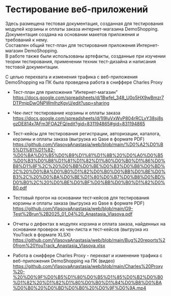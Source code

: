# Тестирование веб-приложений
Здесь размещена тестовая документация, созданная для тестирования модулей корзины и оплаты заказа интернет-магазина DemoShopping. Документация создана на основании макетов приложения и требований к нему.  
Составлен общий тест-план для тестирования приложения Интернет-магазин DemoShopping.  
В работе также были использованы артефакты, созданные при изучении теории тестирования, применении техник тест-дизайна и написания тестовой документации.

С целью перехвата и изменения трафика с веб-приложения DemoShopping на ПК была проведена работа в сниффере Charles Proxy 

- Тест-план для приложения "Интернет-магазин" https://docs.google.com/spreadsheets/d/1BwfeI_348_U0o5HX9wBmzr7DTPmjpDwONPWmlhzKgyU/edit?usp=sharing
- Чек-лист тестирование корзины и оплаты заказа https://docs.google.com/spreadsheets/d/1I9luVxWvP804rRCLvY38sj8sgzDE814x7AFm3FOA2FQ/edit?gid=831194865#gid=831194865
- Тест-кейсы для тестирования регистрации, авторизации, каталога, корзины и оплаты заказа (выгрузка из Qase в формате PDF) https://github.com/VlasovaAnastasia/web/blob/main/%D0%A2%D0%B5%D1%81%D1%82-%D0%BA%D0%B5%D0%B9%D1%81%D1%8B%20%D0%A0%D0%B5%D0%B3%D0%B8%D1%81%D1%82%D1%80%D0%B0%D1%86%D0%B8%D1%8F%2C%20%D0%BB%D0%BE%D0%B3%D0%B8%D0%BD%2C%20%D0%BA%D0%B0%D1%82%D0%B0%D0%BB%D0%BE%D0%B3%2C%20%D0%BA%D0%BE%D1%80%D0%B7%D0%B8%D0%BD%D0%B0%2C%20%D0%BE%D0%BF%D0%BB%D0%B0%D1%82%D0%B0.pdf
- Тестовый прогон на основании тест-кейсов для тестирования корзины и оплаты заказа (выгрузка из Qase в формате PDF) https://github.com/VlasovaAnastasia/web/blob/main/G9-Test%2Brun%2B2025_01_04%20_Anastasia_Vlasova.pdf
- Отчеты о дефектах в модулях корзина и оплата заказа, найденных на основании проверок из чек-листа и тест-кейсов (выгрузка из YouTrack в формате XLSX)  https://github.com/VlasovaAnastasia/web/blob/main/Bug%20reports%20from%20YouTrack_Anastasia_Vlasova.xlsx


- Работа в сниффере Charles Proxy - перехват и изменение трафика с веб-приложения DemoShopping на ПК (видео) https://github.com/VlasovaAnastasia/web/blob/main/Charles%20Proxy%20-%20%D0%9F%D0%B5%D1%80%D0%B5%D1%85%D0%B2%D0%B0%D1%82%20%D1%82%D1%80%D0%B0%D1%84%D0%B8%D0%BA%D0%B0%20%D0%BD%D0%B0%20%D0%9F%D0%9A.mp4
